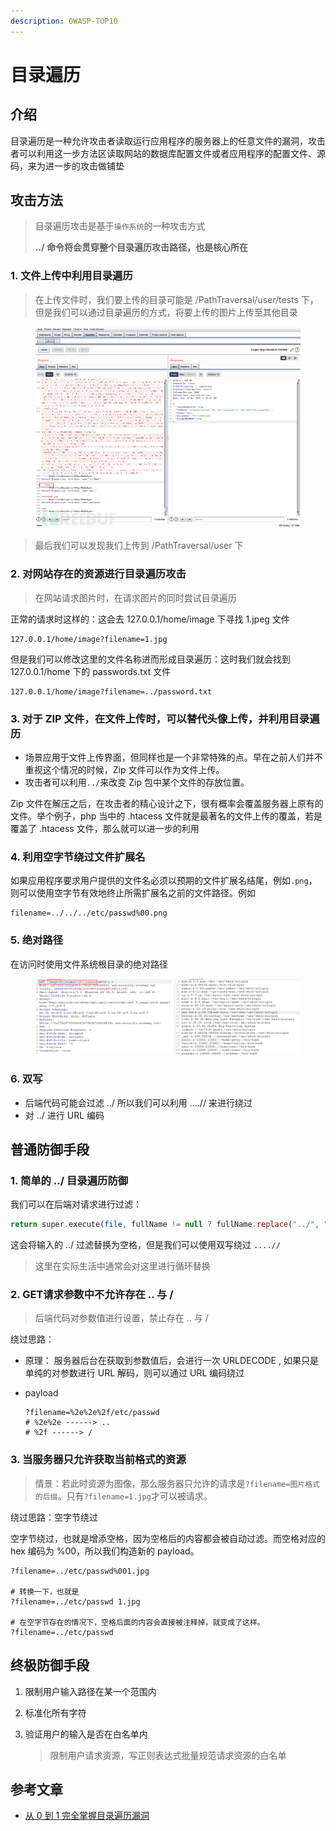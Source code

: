 ```yaml
---
description: OWASP-TOP10
---
```


# 目录遍历

## 介绍

目录遍历是一种允许攻击者读取运行应用程序的服务器上的任意文件的漏洞，攻击者可以利用这一步方法区读取网站的数据库配置文件或者应用程序的配置文件、源码，来为进一步的攻击做铺垫

## 攻击方法

> 目录遍历攻击是基于`操作系统`的一种攻击方式
>
> **../ 命令将会贯穿整个目录遍历攻击路径，也是核心所在**

### 1. 文件上传中利用目录遍历

> 在上传文件时，我们要上传的目录可能是 /PathTraversal/user/tests 下，但是我们可以通过目录遍历的方式，将要上传的图片上传至其他目录

<figure><img src="../.gitbook/assets/OWASP1.jpeg" alt=""><figcaption></figcaption></figure>

> 最后我们可以发现我们上传到 /PathTraversal/user 下

### 2. 对网站存在的资源进行目录遍历攻击

> 在网站请求图片时，在请求图片的同时尝试目录遍历

正常的请求时这样的：这会去 127.0.0.1/home/image 下寻找 1.jpeg 文件

```shell
127.0.0.1/home/image?filename=1.jpg
```

但是我们可以修改这里的文件名称进而形成目录遍历：这时我们就会找到 127.0.0.1/home 下的 passwords.txt 文件

```shell
127.0.0.1/home/image?filename=../password.txt
```

### 3. 对于 ZIP 文件，在文件上传时，可以替代头像上传，并利用目录遍历

* 场景应用于文件上传界面，但同样也是一个非常特殊的点。早在之前人们并不重视这个情况的时候，Zip 文件可以作为文件上传。
* 攻击者可以利用`../`来改变 Zip 包中某个文件的存放位置。

Zip 文件在解压之后，在攻击者的精心设计之下，很有概率会覆盖服务器上原有的文件。举个例子，php 当中的 .htacess 文件就是最著名的文件上传的覆盖，若是覆盖了 .htacess 文件，那么就可以进一步的利用

### 4. 利用空字节绕过文件扩展名

如果应用程序要求用户提供的文件名必须以预期的文件扩展名结尾，例如`.png`，则可以使用空字节有效地终止所需扩展名之前的文件路径。例如

```shell
filename=../../../etc/passwd%00.png
```

### 5. 绝对路径

在访问时使用文件系统根目录的绝对路径

<figure><img src="../.gitbook/assets/OWASP2.jpeg" alt=""><figcaption></figcaption></figure>

### 6. 双写

* 后端代码可能会过滤 ../ 所以我们可以利用 ....// 来进行绕过
* 对 ../ 进行 URL 编码

## 普通防御手段

### 1. 简单的 ../ 目录遍历防御

我们可以在后端对请求进行过滤：

```php
return super.execute(file, fullName != null ? fullName.replace("../", "") : "");
```

这会将输入的 ../ 过滤替换为空格，但是我们可以使用双写绕过 `....//`

> 这里在实际生活中通常会对这里进行循环替换

### 2. GET请求参数中不允许存在 .. 与 /

> 后端代码对参数值进行设置，禁止存在 .. 与 /

绕过思路：

* 原理： 服务器后台在获取到参数值后，会进行一次 URLDECODE , 如果只是单纯的对参数进行 URL 解码，则可以通过 URL 编码绕过
*   payload

    ```shell
    ?filename=%2e%2e%2f/etc/passwd
    # %2e%2e ------> ..
    # %2f ------> /
    ```

### 3. 当服务器只允许获取当前格式的资源

> 情景：若此时资源为图像，那么服务器只允许的请求是`?filename=图片格式的后缀`。只有`?filename=1.jpg`才可以被请求。

绕过思路：空字节绕过

空字节绕过，也就是增添空格，因为空格后的内容都会被自动过滤。而空格对应的 hex 编码为 %00，所以我们构造新的 payload。

```shell
?filename=../etc/passwd%001.jpg

# 转换一下，也就是
?filename=../etc/passwd 1.jpg

# 在空字节存在的情况下，空格后面的内容会直接被注释掉，就变成了这样。
?filename=../etc/passwd
```

## 终极防御手段

1. 限制用户输入路径在某一个范围内
2. 标准化所有字符
3.  验证用户的输入是否在白名单内

    > 限制用户请求资源，写正则表达式批量规范请求资源的白名单

## 参考文章

* [从 0 到 1 完全掌握目录遍历漏洞](https://www.freebuf.com/articles/web/326213.html)

